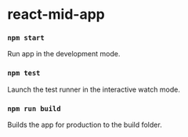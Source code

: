 # react-mid-app

### `npm start`
Run app in the development mode.

### `npm test`
Launch the test runner in the interactive watch mode.

### `npm run build`
Builds the app for production to the build folder.
